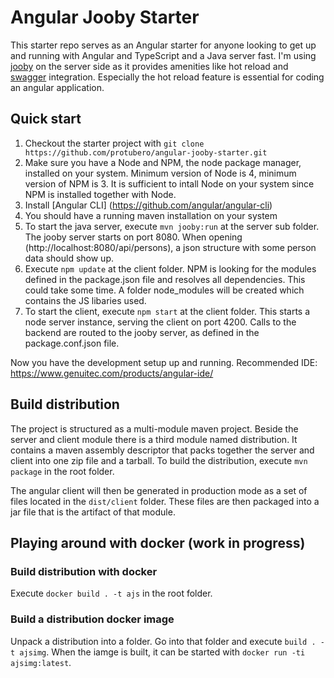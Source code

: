 # Angular Jooby Starter

This starter repo serves as an Angular starter for anyone looking to get up and running with Angular and TypeScript and a Java server fast. 
I'm using [jooby](https://github.com/jooby-project/jooby) on the server side as it provides amenities like hot reload and [swagger](https://swagger.io/) integration. Especially the hot reload feature is essential for coding an angular application.

## Quick start

1. Checkout the starter project with `git clone https://github.com/protubero/angular-jooby-starter.git`
1. Make sure you have a Node and NPM, the node package manager, installed on your system. Minimum version of Node is 4, minimum version of NPM is 3. It is sufficient to intall Node on your system since NPM is installed together with Node.   
1. Install [Angular CLI] (https://github.com/angular/angular-cli)
1. You should have a running maven installation on your system
1. To start the java server, execute `mvn jooby:run` at the server sub folder. The jooby server starts on port 8080. When opening (http://localhost:8080/api/persons), a json structure with some person data should show up.  
1. Execute `npm update` at the client folder. NPM is looking for the modules defined in the package.json file and resolves all dependencies. This could take some time. A folder node_modules will be created which contains the JS libaries used.
1. To start the client, execute `npm start` at the client folder. This starts a node server instance, serving the client on port 4200. Calls to the backend are routed to the jooby server, as defined in the package.conf.json file.

Now you have the development setup up and running.
Recommended IDE: https://www.genuitec.com/products/angular-ide/
 

## Build distribution  
 
The project is structured as a multi-module maven project. Beside the server and client module there is a third module named distribution. 
It contains a maven assembly descriptor that packs together the server and client into one zip file and a tarball. To build the distribution, execute `mvn package` in the root folder.

The angular client will then be generated in production mode as a set of files located in the `dist/client` folder. These files are then packaged into a jar file that is the artifact of that module.
	
## Playing around with docker (work in progress)

### Build distribution with docker

Execute `docker build . -t ajs` in the root folder.

### Build a distribution docker image

Unpack a distribution into a folder. Go into that folder and execute `build . -t ajsimg`. When the iamge is built, it can be started with `docker run -ti ajsimg:latest`.





	

